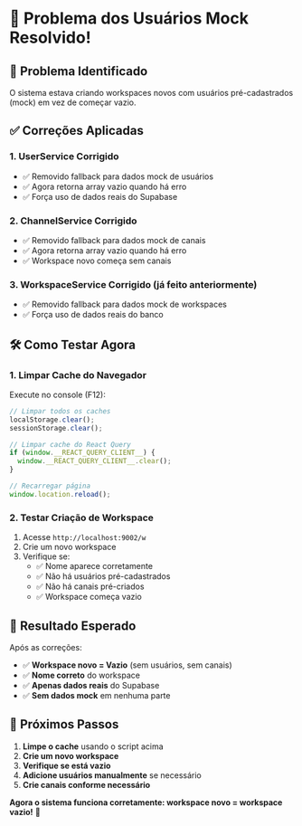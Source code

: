 # 🎯 **Problema dos Usuários Mock Resolvido!**

## 🚨 **Problema Identificado**
O sistema estava criando workspaces novos com usuários pré-cadastrados (mock) em vez de começar vazio.

## ✅ **Correções Aplicadas**

### 1. **UserService Corrigido**
- ✅ Removido fallback para dados mock de usuários
- ✅ Agora retorna array vazio quando há erro
- ✅ Força uso de dados reais do Supabase

### 2. **ChannelService Corrigido**
- ✅ Removido fallback para dados mock de canais
- ✅ Agora retorna array vazio quando há erro
- ✅ Workspace novo começa sem canais

### 3. **WorkspaceService Corrigido** (já feito anteriormente)
- ✅ Removido fallback para dados mock de workspaces
- ✅ Força uso de dados reais do banco

## 🛠️ **Como Testar Agora**

### **1. Limpar Cache do Navegador**
Execute no console (F12):

```javascript
// Limpar todos os caches
localStorage.clear();
sessionStorage.clear();

// Limpar cache do React Query
if (window.__REACT_QUERY_CLIENT__) {
  window.__REACT_QUERY_CLIENT__.clear();
}

// Recarregar página
window.location.reload();
```

### **2. Testar Criação de Workspace**
1. Acesse `http://localhost:9002/w`
2. Crie um novo workspace
3. Verifique se:
   - ✅ Nome aparece corretamente
   - ✅ Não há usuários pré-cadastrados
   - ✅ Não há canais pré-criados
   - ✅ Workspace começa vazio

## 🎯 **Resultado Esperado**

Após as correções:
- ✅ **Workspace novo = Vazio** (sem usuários, sem canais)
- ✅ **Nome correto** do workspace
- ✅ **Apenas dados reais** do Supabase
- ✅ **Sem dados mock** em nenhuma parte

## 📝 **Próximos Passos**

1. **Limpe o cache** usando o script acima
2. **Crie um novo workspace**
3. **Verifique se está vazio**
4. **Adicione usuários manualmente** se necessário
5. **Crie canais conforme necessário**

**Agora o sistema funciona corretamente: workspace novo = workspace vazio!** 🚀
